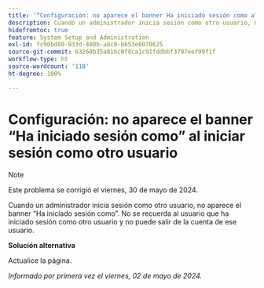 ```yaml
---
title: '“Configuración: no aparece el banner Ha iniciado sesión como al iniciar sesión como otro usuario.”'
description: Cuando un administrador inicia sesión como otro usuario, no aparece el banner Ha iniciado sesión como. No se recuerda al usuario que ha iniciado sesión como otro usuario y no puede salir de la cuenta de ese usuario.
hidefromtoc: true
feature: System Setup and Administration
exl-id: fc90bd88-933d-480b-a8c0-b653e6070625
source-git-commit: 63268b35a81bc0f8ca1c91fddbbf3797eef99f1f
workflow-type: ht
source-wordcount: '118'
ht-degree: 100%

---
```


# Configuración: no aparece el banner “Ha iniciado sesión como” al iniciar sesión como otro usuario

>[!NOTE]
>
>Este problema se corrigió el viernes, 30 de mayo de 2024.

Cuando un administrador inicia sesión como otro usuario, no aparece el banner “Ha iniciado sesión como”. No se recuerda al usuario que ha iniciado sesión como otro usuario y no puede salir de la cuenta de ese usuario.

**Solución alternativa**

Actualice la página.

_Informado por primera vez el viernes, 02 de mayo de 2024._
